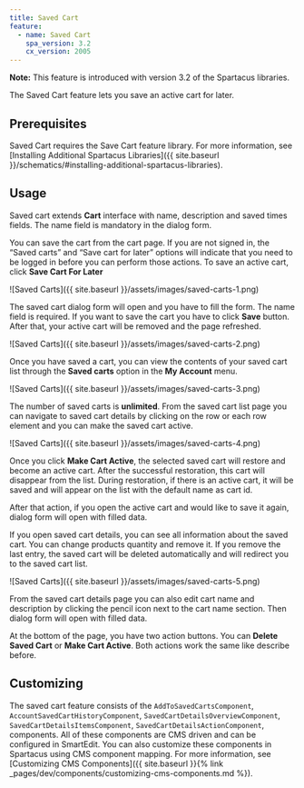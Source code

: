 ```yaml
---
title: Saved Cart
feature:
  - name: Saved Cart
    spa_version: 3.2
    cx_version: 2005
---
```


**Note:** This feature is introduced with version 3.2 of the Spartacus libraries.

The Saved Cart feature lets you save an active cart for later.

## Prerequisites

Saved Cart requires the Save Cart feature library. For more information, see [Installing Additional Spartacus Libraries]({{ site.baseurl }}/schematics/#installing-additional-spartacus-libraries).

## Usage

Saved cart extends **Cart** interface with name, description and saved times fields. The name field is mandatory in the dialog form.

You can save the cart from the cart page. If you are not signed in, the “Saved carts” and “Save cart for later” options will indicate that you need to be logged in before you can perform those actions. To save an active cart, click **Save Cart For Later**

![Saved Carts]({{ site.baseurl }}/assets/images/saved-carts-1.png)

The saved cart dialog form will open and you have to fill the form. The name field is required. If you want to save the cart you have to click **Save** button. After that, your active cart will be removed and the page refreshed.

![Saved Carts]({{ site.baseurl }}/assets/images/saved-carts-2.png)

Once you have saved a cart, you can view the contents of your saved cart list through the **Saved carts** option in the **My Account** menu.

![Saved Carts]({{ site.baseurl }}/assets/images/saved-carts-3.png)

The number of saved carts is **unlimited**. From the saved cart list page you can navigate to saved cart details by clicking on the row or each row element and you can make the saved cart active.

![Saved Carts]({{ site.baseurl }}/assets/images/saved-carts-4.png)

Once you click **Make Cart Active**, the selected saved cart will restore and become an active cart. After the successful restoration, this cart will disappear from the list. During restoration, if there is an active cart, it will be saved and will appear on the list with the default name as cart id.

After that action, if you open the active cart and would like to save it again, dialog form will open with filled data.

If you open saved cart details, you can see all information about the saved cart. You can change products quantity and remove it. If you remove the last entry, the saved cart will be deleted automatically and will redirect you to the saved cart list.

![Saved Carts]({{ site.baseurl }}/assets/images/saved-carts-5.png)

From the saved cart details page you can also edit cart name and description by clicking the pencil icon next to the cart name section. Then dialog form will open with filled data.

At the bottom of the page, you have two action buttons. You can **Delete Saved Cart** or **Make Cart Active**. Both actions work the same like describe before.

## Customizing

The saved cart feature consists of the `AddToSavedCartsComponent`, `AccountSavedCartHistoryComponent`, `SavedCartDetailsOverviewComponent`, `SavedCartDetailsItemsComponent`, `SavedCartDetailsActionComponent`, components. All of these components are CMS driven and can be configured in SmartEdit. You can also customize these components in Spartacus using CMS component mapping. For more information, see [Customizing CMS Components]({{ site.baseurl }}{% link _pages/dev/components/customizing-cms-components.md %}).
